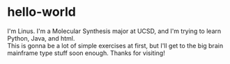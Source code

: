 # hello-world

I'm Linus. I'm a Molecular Synthesis major at UCSD, and I'm trying to learn Python, Java, and html. \
This is gonna be a lot of simple exercises at first, but I'll get to the big brain mainframe type stuff soon enough. Thanks for visiting!

